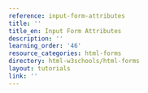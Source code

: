 ```yaml
---
reference: input-form-attributes
title: ''
title_en: Input Form Attributes
description: ''
learning_order: '46'
resource_categories: html-forms
directory: html-w3schools/html-forms
layout: tutorials
link: ''
---
```

